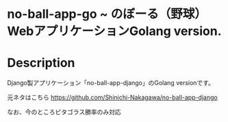 no-ball-app-go ~ のぼーる（野球）WebアプリケーションGolang version.
=================

# Description
Django製アプリケーション「no-ball-app-django」のGolang versionです。

元ネタはこちら https://github.com/Shinichi-Nakagawa/no-ball-app-django

なお、今のところピタゴラス勝率のみ対応
